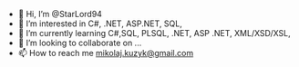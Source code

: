 - 👋 Hi, I’m @StarLord94
- 👀 I’m interested in C#, .NET, ASP.NET, SQL, 
- 🌱 I’m currently learning C#,SQL, PLSQL, .NET, ASP .NET, XML/XSD/XSL, 
- 💞️ I’m looking to collaborate on ...
- 📫 How to reach me mikolaj.kuzyk@gmail.com


